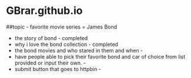 # GBrar.github.io

##topic - favorite movie series = James Bond
* the story of bond - completed
* why i love the bond collection - completed
* the bond movies and who stared in them and when - 
* have people able to pick their favorite bond and car of choice from list provided or input their own. - 
* submit button that goes to httpbin - 

